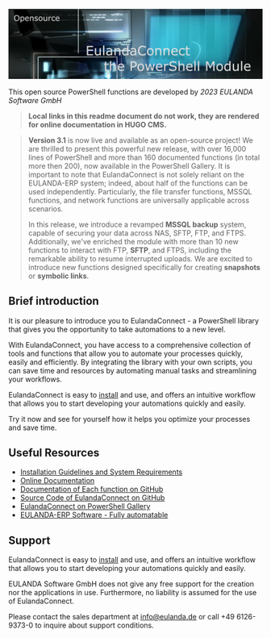 

![](https://github.com/Eulanda/EulandaConnect/blob/master/media/home.png?raw=true)

This open source PowerShell functions are developed by
		*2023 EULANDA Software GmbH*

> **Local links in this readme document do not work, they are rendered for online documentation in HUGO CMS.**

> **Version 3.1** is now live and available as an open-source project! We are thrilled to present this powerful new release, with over 16,000 lines of PowerShell and more than 160 documented functions (in total more then 200), now available in the PowerShell Gallery. It is important to note that EulandaConnect is not solely reliant on the EULANDA-ERP system; indeed, about half of the functions can be used independently. Particularly, the file transfer functions, MSSQL functions, and network functions are universally applicable across scenarios.
>
> In this release, we introduce a revamped **MSSQL backup** system, capable of securing your data across NAS, SFTP, FTP, and FTPS. Additionally, we've enriched the module with more than 10 new functions to interact with FTP, **SFTP**, and FTPS, including the remarkable ability to resume interrupted uploads. We are excited to introduce new functions designed specifically for creating **snapshots** or **symbolic links**.
>

## Brief introduction

It is our pleasure to introduce you to EulandaConnect - a PowerShell library that gives you the opportunity to take  automations to a new level.

With EulandaConnect, you have access to a comprehensive collection of tools and functions that allow you to automate your processes quickly, easily and efficiently. By integrating the library with your own scripts, you can save time and resources by automating manual tasks and streamlining your workflows.

EulandaConnect is easy to [install](./docs/general/Installation.md) and use, and offers an intuitive workflow that allows you to start developing your automations quickly and easily. 

Try it now and see for yourself how it helps you optimize your processes and save time.

## Useful Resources

- [Installation Guidelines and System Requirements](./docs/general/Installation.md)
- [Online Documentation](https://eulandaconnect.eulanda.eu/)
- [Documentation of Each function on GitHub](./docs/functions)
- [Source Code of EulandaConnect on GitHub](./source/public)
- [EulandaConnect on PowerShell Gallery](https://www.powershellgallery.com/packages/EulandaConnect/)
- [EULANDA-ERP Software - Fully automatable](https://www.eulanda.eu)

## Support

EulandaConnect is easy to [install](./docs/general/Installation.md) and use, and offers an intuitive workflow that allows you to start developing your automations quickly and easily. 

EULANDA Software GmbH does not give any free support for the creation nor the applications in use. Furthermore, no liability is assumed for the use of EulandaConnect.

Please contact the sales department at info@eulanda.de or call +49 6126-9373-0 to inquire about support conditions.
